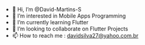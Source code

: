 - 👋 Hi, I’m @David-Martins-S
- 👀 I’m interested in Mobile Apps Programming
- 🌱 I’m currently learning Flutter
- 💞️ I’m looking to collaborate on Flutter Projects
- 📫 How to reach me : davidsilva27@yahoo.com.br

<!---
David-Martins-S/David-Martins-S is a ✨ special ✨ repository because its `README.md` (this file) appears on your GitHub profile.
You can click the Preview link to take a look at your changes.
--->
